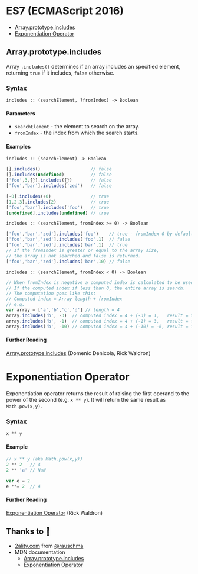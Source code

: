 # ES7 (ECMAScript 2016)
* [Array.prototype.includes](#arrayprototypeincludes)
* [Exponentiation Operator](#exponentiationoperator)

## Array.prototype.includes

Array `.includes()` determines if an array includes an specified element, returning `true` if it includes, `false` otherwise.

### Syntax

```
includes :: (searchElement, ?fromIndex) -> Boolean
```

#### Parameters
* `searchElement` - the element to search on the array.
* `fromIndex` - the index from which the search starts.

#### Examples

`includes :: (searchElement) -> Boolean`

```js
[].includes()                   // false
[].includes(undefined)          // false
['foo',3,{}].includes({})       // false
['foo','bar'].includes('zed')   // false

[-0].includes(+0)               // true
[1,2,3].includes(2)             // true
['foo','bar'].includes('foo')   // true
[undefined].includes(undefined) // true
```

`includes :: (searchElement, fromIndex >= 0) -> Boolean`

```js
['foo','bar','zed'].includes('foo')    // true - fromIndex 0 by default
['foo','bar','zed'].includes('foo',1)  // false
['foo','bar','zed'].includes('bar',1)  // true
// If the fromIndex is greater or equal to the array size,
// the array is not searched and false is returned.
['foo','bar','zed'].includes('bar',10) // false
```

`includes :: (searchElement, fromIndex < 0) -> Boolean`

```js
// When fromIndex is negative a computed index is calculated to be used.
// If the computed index if less than 0, the entire array is search.
// The computation goes like this:
// Computed index = Array length + fromIndex
// e.g.
var array = ['a','b','c','d'] // length = 4
array.includes('b', -3)  // computed index = 4 + (-3) = 1,   result = true
array.includes('b', -1)  // computed index = 4 + (-1) = 3,   result = false
array.includes('b', -10) // computed index = 4 + (-10) = -6, result = false
```

#### Further Reading
[Array.prototype.includes](https://github.com/tc39/Array.prototype.includes/) (Domenic Denicola, Rick Waldron)

# Exponentiation Operator

Exponentiation operator returns the result of raising the first operand to the power of the second (e.g. `x ** y`).
It will return the same result as `Math.pow(x,y)`.

### Syntax

```
x ** y
```

#### Example

```js
// x ** y (aka Math.pow(x,y))
2 ** 2   // 4
2 ** 'a' // NaN

var e = 2
e **= 2  // 4
```

#### Further Reading
[Exponentiation Operator](https://github.com/rwaldron/exponentiation-operator) (Rick Waldron)

## Thanks to :beers:
* [2ality.com](http://2ality.com/2016/01/ecmascript-2016.html) from [@rauschma](https://twitter.com/rauschma)
* MDN documentation
    * [Array.prototype.includes](https://developer.mozilla.org/en/docs/Web/JavaScript/Reference/Global_Objects/Array/includes)
    * [Exponentiation Operator](https://developer.mozilla.org/en-US/docs/Web/JavaScript/Reference/Operators/Arithmetic_Operators)
